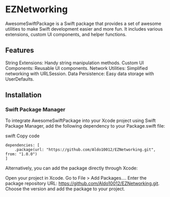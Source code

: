 # EZNetworking

AwesomeSwiftPackage is a Swift package that provides a set of awesome utilities to make Swift development easier and more fun. It includes various extensions, custom UI components, and helper functions.

## Features
String Extensions: Handy string manipulation methods.
Custom UI Components: Reusable UI components.
Network Utilities: Simplified networking with URLSession.
Data Persistence: Easy data storage with UserDefaults.


## Installation

### Swift Package Manager

To integrate AwesomeSwiftPackage into your Xcode project using Swift Package Manager, add the following dependency to your Package.swift file:

swift
Copy code
```
dependencies: [
    .package(url: "https://github.com/Aldo10012/EZNetworking.git", from: "1.0.0")
]
```
Alternatively, you can add the package directly through Xcode:

Open your project in Xcode.
Go to File > Add Packages....
Enter the package repository URL: https://github.com/Aldo10012/EZNetworking.git.
Choose the version and add the package to your project.
